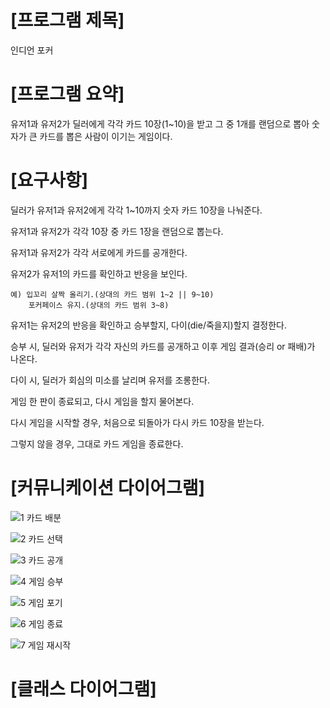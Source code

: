 # [프로그램 제목]


인디언 포커




# [프로그램 요약]


유저1과 유저2가 딜러에게 각각 카드 10장(1~10)을 받고 그 중 1개를 랜덤으로 뽑아 숫자가 큰 카드를 뽑은 사람이 이기는 게임이다.




# [요구사항]


딜러가 유저1과 유저2에게 각각 1~10까지 숫자 카드 10장을 나눠준다.

유저1과 유저2가 각각 10장 중 카드 1장을 랜덤으로 뽑는다.

유저1과 유저2가 각각 서로에게 카드를 공개한다.

유저2가 유저1의 카드를 확인하고 반응을 보인다.

	예) 입꼬리 살짝 올리기.(상대의 카드 범위 1~2 || 9~10)
	    포커페이스 유지.(상대의 카드 범위 3~8)

유저1는 유저2의 반응을 확인하고 승부할지, 다이(die/죽을지)할지 결정한다.

승부 시, 딜러와 유저가 각각 자신의 카드를 공개하고 이후 게임 결과(승리 or 패배)가 나온다.

다이 시, 딜러가 회심의 미소를 날리며 유저를 조롱한다.

게임 한 판이 종료되고, 다시 게임을 할지 물어본다.

다시 게임을 시작할 경우, 처음으로 되돌아가 다시 카드 10장을 받는다.

그렇지 않을 경우, 그대로 카드 게임을 종료한다.




# [커뮤니케이션 다이어그램]


![1  카드 배분](https://user-images.githubusercontent.com/121847260/213859706-7d4938cb-0246-4fd3-9021-9354c1f0d988.png)


![2  카드 선택](https://user-images.githubusercontent.com/121847260/213859708-58c131dd-edb1-4087-94cd-214eeb5206f7.png)


![3  카드 공개](https://user-images.githubusercontent.com/121847260/213859709-f95ddb79-df4a-45e0-bb41-784675a73b25.png)


![4  게임 승부](https://user-images.githubusercontent.com/121847260/213859710-90cfbc64-b479-4aad-afb8-6451d1caa0c2.png)


![5  게임 포기](https://user-images.githubusercontent.com/121847260/213859711-5441f42a-1fac-459d-ab92-f871cbd291c2.png)


![6  게임 종료](https://user-images.githubusercontent.com/121847260/213859712-37c3aeed-834b-4940-8bde-d8d41ac28468.png)


![7  게임 재시작](https://user-images.githubusercontent.com/121847260/213859714-99de7508-4917-43f7-9e4a-61b8cf30d96b.png)




# [클래스 다이어그램]


